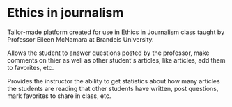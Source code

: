 # Ethics in journalism

Tailor-made platform created for use in Ethics in Journalism class taught by Professor Eileen McNamara at Brandeis University.

Allows the student to answer questions posted by the professor, make comments on thier as well as other student's articles, like articles, add them to favorites, etc.

Provides the instructor the ability to get statistics about how many articles the students are reading that other students have written, post questions, mark favorites to share in class, etc.


